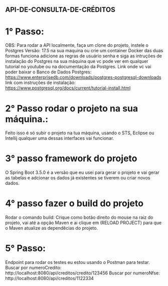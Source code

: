 ##	API-DE-CONSULTA-DE-CRÉDITOS
# 1° Passo:
  OBS: Para rodar a API localmente, faça um clone do projeto, instele o Postgres Versão: 17.5 na sua maquina ou crie 
  um container Docker das duas formas funciona adicione as  regras de usuário senha e siga as intruções de instalação
  do Postgres na sua máquina que vc pode ver em qualquer tutorial no youtube ou na documentação da Postgres.
  Link onde vc vai poder baixar o Banco de Dados Postgres:
  https://www.enterprisedb.com/downloads/postgres-postgresql-downloads
  link com instruções de instalação:
  https://www.postgresql.org/docs/current/tutorial-install.html
  
# 2° Passo rodar o projeto na sua máquina.:
  Feito isso é só subir o projeto na tua máquina, usando o STS, Eclipse ou Intellij qualquer
  uma dessas interfaces vai funcionar.

# 3° passo framework do projeto
  O Spring Boot 3.5.0 é a versão que eu usei para gerar o projeto e vai gerar as tabelas e adcionar os dados já existentes 
  se tiverem ou criar novos dados.

# 4° passo fazer o build do projeto
  Rodar o comando build: Crique como botão direito do mouse na raiz do projeto, vai até a opção Maven e ai clique em (RELOAD PROJECT)
  para que o Maven atualize as dependêcias do projeto.

# 5° Passo:  
  Endpoint para rodar os testes eu estou usando o Postman para testar.
  Buscar por numeroCredito: http://localhost:8080/api/creditos/credito/123456
  Buscar por numeroNfse:    http://localhost:8080/api/creditos/1122334  
